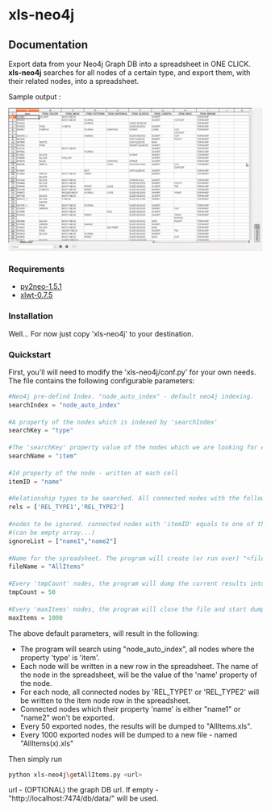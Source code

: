 xls-neo4j
=======

Documentation
-------------

Export data from your Neo4j Graph DB into a spreadsheet in ONE CLICK.
**xls-neo4j** searches for all nodes of a certain type, and export them, with their related nodes, into a spreadsheet.

Sample output : 

![improved admin interface screenshot](/docs/AllItemsSample.png)

### Requirements
* [py2neo-1.5.1](https://github.com/nigelsmall/py2neo)
* [xlwt-0.7.5](https://pypi.python.org/pypi/xlwt)

### Installation

Well... For now just copy 'xls-neo4j' to your destination.


### Quickstart

First, you'll will need to modify the 'xls-neo4j/conf.py' for your own needs.
The file contains the following configurable parameters:

```python
#Neo4j pre-defind Index. "node_auto_index" - default neo4j indexing. 
searchIndex = "node_auto_index"

#A property of the nodes which is indexed by 'searchIndex'
searchKey = "type"

#The 'searchKey' property value of the nodes which we are looking for exporting
searchName = "item"

#Id property of the node - written at each cell
itemID = "name"

#Relationship types to be searched. All connected nodes with the following relationships, will be exported to the node row in the spreadsheet
rels = ['REL_TYPE1','REL_TYPE2']

#nodes to be ignored. connected nodes with 'itemID' equals to one of this list values - will not be exported to the spreadsheet
#(can be empty array...)
ignoreList = ["name1","name2"]

#Name for the spreadsheet. The program will create (or run over) "<fileName>.xls"
fileName = "AllItems"

#Every 'tmpCount' nodes, the program will dump the current results into the spreadsheet file
tmpCount = 50

#Every 'maxItems' nodes, the program will close the file and start dumping results into new file - "<fileName>({file-count}).xls"
maxItems = 1000

```

The above default parameters, will result in the following:
* The program will search using "node_auto_index", all nodes where the property 'type' is 'item'. 
* Each node will be written in a new row in the spreadsheet. The name of the node in the spreadsheet, will be the value of the 'name' property of the node.
* For each node, all connected nodes by 'REL_TYPE1' or 'REL_TYPE2' will be written to the item node row in the spreadsheet.
* Connected nodes which their property 'name' is either "name1" or "name2" won't be exported.
* Every 50 exported nodes, the results will be dumped to "AllItems.xls".
* Every 1000 exported nodes will be dumped to a new file - named "AllItems(x).xls"


Then simply run 

```bash
python xls-neo4j\getAllItems.py <url>
```

url - (OPTIONAL) the graph DB url. If empty - "http://localhost:7474/db/data/" will be used.




